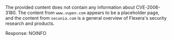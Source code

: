 The provided content does not contain any information about CVE-2006-3180. The content from `www.vupen.com` appears to be a placeholder page, and the content from `secunia.com` is a general overview of Flexera's security research and products.

Response: NOINFO